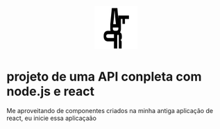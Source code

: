 <h1 align = "center">
 <img src="./font-end/imagens/logo.png" width="100px">
</h1>
<h1> projeto de uma API conpleta com node.js e react </h1>

Me aproveitando de componentes criados na minha antiga aplicação de react, eu inicie essa aplicaçaão

